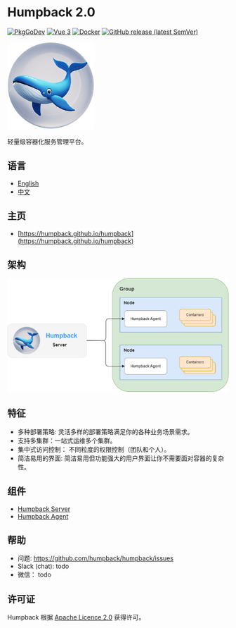# Humpback 2.0

[![PkgGoDev](https://pkg.go.dev/badge/github.com/docker/docker)](https://golang.org/)
[![Vue 3](https://img.shields.io/badge/vue-3.x-brightgreen.svg)](https://v3.vuejs.org/)
[![Docker](https://img.shields.io/badge/docker-pull-blue?logo=docker)](https://hub.docker.com/r/humpbacks)
[![GitHub release (latest SemVer)](https://img.shields.io/github/v/release/humpbacks/humpback?sort=semver)](https://github.com/humpbacks/humpback/releases/latest)

![Humpback logo](/docs/_media/logo-nobg.png)

轻量级容器化服务管理平台。

## 语言

- [English](README.md)
- [中文](README.zh.md)

## 主页

* [https://humpback.github.io/humpback](https://humpback.github.io/humpback)

## 架构

![Humpback Architecture](/docs/_media/humpback-architect-new.png)

## 特征

- 多种部署策略: 灵活多样的部署策略满足你的各种业务场景需求。
- 支持多集群：一站式运维多个集群。
- 集中式访问控制： 不同粒度的权限控制（团队和个人）。
- 简洁易用的界面: 简洁易用但功能强大的用户界面让你不需要面对容器的复杂性。

## 组件

* [Humpback Server](https://github.com/humpback/humpback-server)
* [Humpback Agent](https://github.com/humpback/humpback-agent)

## 帮助

- 问题: https://github.com/humpback/humpback/issues
- Slack (chat): todo
- 微信： todo

## 许可证

Humpback 根据 [Apache Licence 2.0](http://www.apache.org/licenses/LICENSE-2.0.html) 获得许可。
